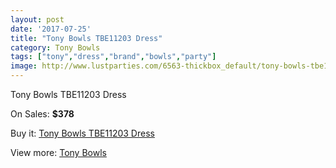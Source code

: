 ```yaml
---
layout: post
date: '2017-07-25'
title: "Tony Bowls TBE11203 Dress"
category: Tony Bowls
tags: ["tony","dress","brand","bowls","party"]
image: http://www.lustparties.com/6563-thickbox_default/tony-bowls-tbe11203-dress.jpg
---
```

Tony Bowls TBE11203 Dress

On Sales: **$378**
<a href="https://www.lustparties.com/en/tony-bowls/2257-tony-bowls-tbe11203-dress.html"><amp-img layout="responsive" width="600" height="600" src="//www.lustparties.com/6563-thickbox_default/tony-bowls-tbe11203-dress.jpg" alt="Tony Bowls TBE11203 Dress 0" /></a>
<a href="https://www.lustparties.com/en/tony-bowls/2257-tony-bowls-tbe11203-dress.html"><amp-img layout="responsive" width="600" height="600" src="//www.lustparties.com/6566-thickbox_default/tony-bowls-tbe11203-dress.jpg" alt="Tony Bowls TBE11203 Dress 1" /></a>
<a href="https://www.lustparties.com/en/tony-bowls/2257-tony-bowls-tbe11203-dress.html"><amp-img layout="responsive" width="600" height="600" src="//www.lustparties.com/6565-thickbox_default/tony-bowls-tbe11203-dress.jpg" alt="Tony Bowls TBE11203 Dress 2" /></a>
<a href="https://www.lustparties.com/en/tony-bowls/2257-tony-bowls-tbe11203-dress.html"><amp-img layout="responsive" width="600" height="600" src="//www.lustparties.com/6564-thickbox_default/tony-bowls-tbe11203-dress.jpg" alt="Tony Bowls TBE11203 Dress 3" /></a>

Buy it: [Tony Bowls TBE11203 Dress](https://www.lustparties.com/en/tony-bowls/2257-tony-bowls-tbe11203-dress.html "Tony Bowls TBE11203 Dress")

View more: [Tony Bowls](https://www.lustparties.com/en/5-tony-bowls "Tony Bowls")